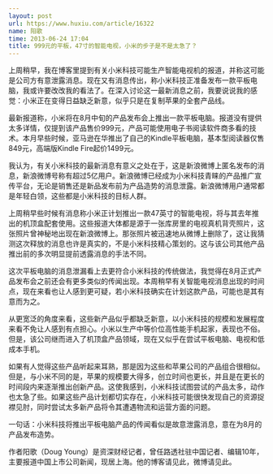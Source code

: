 ```yaml
---
layout: post
url: https://www.huxiu.com/article/16322
name: 阳歌
time: 2013-06-24 17:04
title: 999元的平板，47寸的智能电视，小米的步子是不是太急了？
---
```

上周稍早，我在博客里提到有关小米科技可能生产智能电视机的报道，并称这可能是公司方有意泄露消息。现在又有消息传出，称小米科技正准备发布一款平板电脑，我或许要改改我的看法了。在深入讨论这一最新消息之前，我要说说我的感觉：小米正在变得日益缺乏新意，似乎只是在复制苹果的全套产品线。

最新报道称，小米将在8月中旬的产品发布会上推出一款平板电脑。报道没有提供太多详情，仅提到该产品售价999元，产品可能使用电子书阅读软件商多看的技术。本月早些时候，亚马逊在华推出了自己的Kindle平板电脑，基本型阅读器仅售849元，高端版Kindle Fire起价1499元。

我认为，有关小米科技的最新消息有意义之处在于，这是新浪微博上匿名发布的消息，新浪微博号称有超过5亿用户。新浪微博已经成为小米科技青睐的产品推广宣传平台，无论是销售还是新品发布前为产品造势的消息泄露。新浪微博用户通常都是年轻白领，这些都是小米科技的目标人群。

上周稍早些时候有消息称小米正计划推出一款47英寸的智能电视，将与其去年推出的机顶盒配套使用。这些报道大体都是源于一张库房里的电视真机背壳照片，这张照片曾神秘地出现在新浪微博上。那张照片被迅速地从微博上删除了，这让我猜测这次释放的消息也许是真实的，不是小米科技精心策划的。这与该公司其他产品推出前的多次明显提前透露消息的手法不同。

这次平板电脑的消息泄漏看上去更符合小米科技的传统做法，我觉得在8月正式产品发布会之前还会有更多类似的传闻出现。本周稍早有关智能电视消息出现的时间点，现在来看也让人感到更可疑，若小米科技确实在计划这款产品，可能也是其有意而为之。

从更宽泛的角度来看，这些新产品似乎都缺乏新意，以小米科技的规模和发展程度来看不免让人感到有点担心。小米以生产中等价位高性能手机起家，表现也不俗。但是，该公司继而进入了机顶盒产品领域，现在又似乎在尝试平板电脑、电视和低成本手机。

如果有人觉得这些产品听起来耳熟，那是因为这些和苹果公司的产品组合很相似。但是，与小米不同的是，苹果的规模要大得多，创立时间也更长，并且是在更长的时间段内来逐渐推出创新产品。这使我感到，小米科技试图尝试的产品太多，动作也太急了些。如果这些产品计划都切实存在，小米科技可能很快发现自己的资源捉襟见肘，同时尝试太多新产品将令其遭遇物流和运营方面的问题。

一句话：小米科技将推出平板电脑产品的传闻看似是故意泄露消息，意在为8月的产品发布造势。

作者阳歌（Doug Young）是资深财经记者，曾任路透社驻中国记者、编辑10年，主要报道中国上市公司新闻，现居上海。他的博客请见此，微博请见此。

